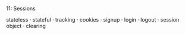 11: Sessions

stateless · stateful · tracking · cookies · signup · login · logout · session object · clearing